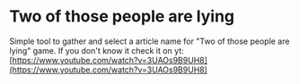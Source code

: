 # Two of those people are lying

Simple tool to gather and select a article name for "Two of those people are lying" game. If you don't know it check it on yt: [https://www.youtube.com/watch?v=3UAOs9B9UH8](https://www.youtube.com/watch?v=3UAOs9B9UH8)